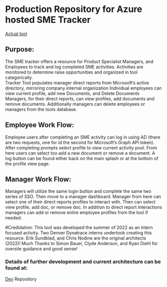 # Production Repository for Azure hosted SME Tracker
[Actual tool](smetracker.dynatrace.com)

## Purpose:

The SME tracker offers a resource for Product Specialist Managers, and Employees to track and log completed SME activities.
Activities are monitored to determine raise opportunities and organized in tool categorically.  
Tracker Tool populates manager direct reports from Microsoft’s active directory, mirroring company internal organization 
Individual employees can view current profile, add new Documents, and Delete Documents 
Managers, for their direct reports, can view profiles, add documents and remove documents. 
Additionally managers can delete employees or managers from the tools database.
## Employee Work Flow:
Employee users after completing an SME activity can log in using AD (there are two requests, one for id the second for Microsoft’s Graph API token).  After completing prompts select profile to view current activity pool.  From here users can select too add a new document or remove a document. A log button can be found either back on the main splash or at the bottom of the profile view page.

## Manager Work Flow:
Managers will utilize the same login button and complete the same two series of SSO.  Then move to a manager dashboard.  Manager from here can select one of their direct reports profiles to interact with.  Then can select view profile, add doc, or remove doc.  In addition to direct report interactions managers can add or remove entire employee profiles from the tool if needed. 

#Credidation:
This tool was developed the summer of 2022 as an intern focused activity.  Two Denver Dynatrace interns undertook creating this resource.  Erik Sundblad, and Chris Nodine are the original architects (2022)!
Much Thanks to Simon Bauer, Clyde Anderson, and Ryan Diehl for oversite guidance and good sense! 
### Details of further development and current architecture can be found at: 
[Dev](http://github.com/Den-Dynatrace/Dev) Repository

